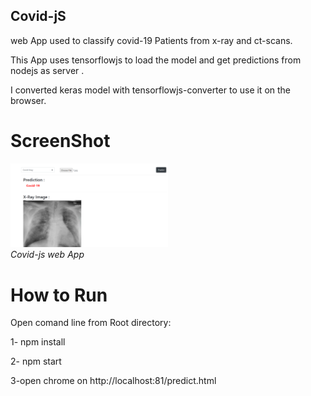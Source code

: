 ## Covid-jS 
web App used to classify covid-19 Patients from x-ray and ct-scans.

This App uses tensorflowjs to load the model and get predictions from nodejs as server .

I converted keras model with tensorflowjs-converter to use it on the browser.

# ScreenShot

<p>
	<img src="assets/predict.png" alt="photo not available" width="50%" height="50%">
	<br>
	<em>Covid-js web App</em>
</p>

# How to Run

Open comand line from Root directory:

1- npm install

2- npm start

3-open chrome on http://localhost:81/predict.html
